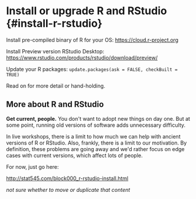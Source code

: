 # Install or upgrade R and RStudio {#install-r-rstudio}

Install pre-compiled binary of R for your OS: <https://cloud.r-project.org>

Install Preview version RStudio Desktop: <https://www.rstudio.com/products/rstudio/download/preview/>

Update your R packages: `update.packages(ask = FALSE, checkBuilt = TRUE)`

Read on for more detail or hand-holding.

## More about R and RStudio

**Get current, people.** You don't want to adopt new things on day one. But at some point, running old versions of software adds unnecessary difficulty.

In live workshops, there is a limit to how much we can help with ancient versions of R or RStudio. Also, frankly, there is a limit to our motivation. By definition, these problems are going away and we'd rather focus on edge cases with current versions, which affect lots of people.

For now, just go here:

<http://stat545.com/block000_r-rstudio-install.html>

*not sure whether to move or duplicate that content*

